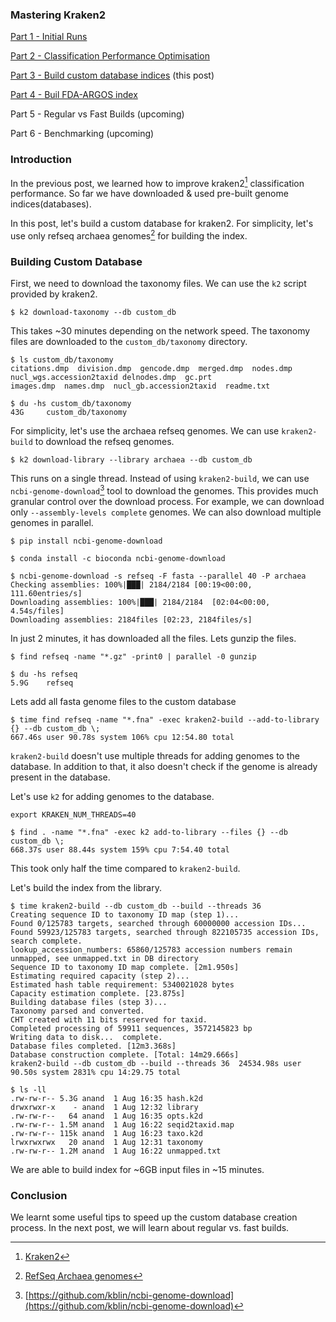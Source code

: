<!--
.. title: Mastering Kraken2 - Part 3 - Build Custom Database
.. slug: mastering-kraken2-build-custom-db
.. date: 2024-08-01 10:52:30 UTC+05:30
.. tags: bioinformatics, metagenomics, kraken2
.. category: 
.. link: 
.. description: How to create a custom database with kraken2
.. type: text
-->

### Mastering Kraken2 

[Part 1 - Initial Runs](/2024/07/mastering-kraken2-initial-runs.html)

[Part 2 - Classification Performance Optimisation](/2024/07/mastering-kraken2-performance-optimisation.html)

[Part 3 - Build custom database indices](/2024/07/mastering-kraken2-build-custom-db.html) (this post)

[Part 4 - Buil FDA-ARGOS index](/2024/08/mastering-kraken2-fda-argos-index.html) 

Part 5 - Regular vs Fast Builds (upcoming)

Part 6 - Benchmarking (upcoming)

### Introduction

In the previous post, we learned how to improve kraken2[^k2] classification performance. So far we have downloaded & used pre-built genome indices(databases). 

In this post, let's build a custom database for kraken2. For simplicity, let's use only refseq archaea genomes[^rag] for building the index.

### Building Custom Database

First, we need to download the taxonomy files. We can use the `k2` script provided by kraken2.

```shell
$ k2 download-taxonomy --db custom_db
```

This takes ~30 minutes depending on the network speed. The taxonomy files are downloaded to the `custom_db/taxonomy` directory.

```shell
$ ls custom_db/taxonomy
citations.dmp  division.dmp  gencode.dmp  merged.dmp  nodes.dmp
nucl_wgs.accession2taxid delnodes.dmp  gc.prt 
images.dmp  names.dmp  nucl_gb.accession2taxid  readme.txt

$ du -hs custom_db/taxonomy
43G     custom_db/taxonomy
```

For simplicity, let's use the archaea refseq genomes. We can use `kraken2-build` to download the refseq genomes.

```shell
$ k2 download-library --library archaea --db custom_db
```

This runs on a single thread. Instead of using `kraken2-build`, we can use `ncbi-genome-download`[^ngd] tool to download the genomes. This provides much granular control over the download process. For example, we can download only `--assembly-levels complete` genomes. We can also download multiple genomes in parallel.

```shell
$ pip install ncbi-genome-download

$ conda install -c bioconda ncbi-genome-download

$ ncbi-genome-download -s refseq -F fasta --parallel 40 -P archaea
Checking assemblies: 100%|███| 2184/2184 [00:19<00:00, 111.60entries/s]
Downloading assemblies: 100%|███| 2184/2184  [02:04<00:00,  4.54s/files]
Downloading assemblies: 2184files [02:23, 2184files/s]
```

In just 2 minutes, it has downloaded all the files. Lets gunzip the files.

```shell
$ find refseq -name "*.gz" -print0 | parallel -0 gunzip

$ du -hs refseq
5.9G    refseq
```

Lets add all fasta genome files to the custom database

```shell
$ time find refseq -name "*.fna" -exec kraken2-build --add-to-library {} --db custom_db \;
667.46s user 90.78s system 106% cpu 12:54.80 total
```

`kraken2-build` doesn't use multiple threads for adding genomes to the database. In addition to that, it also doesn't check if the genome is already present in the database. 

Let's use `k2` for adding genomes to the database.

```shell
export KRAKEN_NUM_THREADS=40

$ find . -name "*.fna" -exec k2 add-to-library --files {} --db custom_db \;
668.37s user 88.44s system 159% cpu 7:54.40 total
```

This took only half the time compared to `kraken2-build`.

Let's build the index from the library.

```shell
$ time kraken2-build --db custom_db --build --threads 36
Creating sequence ID to taxonomy ID map (step 1)...
Found 0/125783 targets, searched through 60000000 accession IDs...
Found 59923/125783 targets, searched through 822105735 accession IDs, search complete.
lookup_accession_numbers: 65860/125783 accession numbers remain unmapped, see unmapped.txt in DB directory
Sequence ID to taxonomy ID map complete. [2m1.950s]
Estimating required capacity (step 2)...
Estimated hash table requirement: 5340021028 bytes
Capacity estimation complete. [23.875s]
Building database files (step 3)...
Taxonomy parsed and converted.
CHT created with 11 bits reserved for taxid.
Completed processing of 59911 sequences, 3572145823 bp
Writing data to disk...  complete.
Database files completed. [12m3.368s]
Database construction complete. [Total: 14m29.666s]
kraken2-build --db custom_db --build --threads 36  24534.98s user 90.50s system 2831% cpu 14:29.75 total

$ ls -ll
.rw-rw-r-- 5.3G anand  1 Aug 16:35 hash.k2d
drwxrwxr-x    - anand  1 Aug 12:32 library
.rw-rw-r--   64 anand  1 Aug 16:35 opts.k2d
.rw-rw-r-- 1.5M anand  1 Aug 16:22 seqid2taxid.map
.rw-rw-r-- 115k anand  1 Aug 16:23 taxo.k2d
lrwxrwxrwx   20 anand  1 Aug 12:31 taxonomy
.rw-rw-r-- 1.2M anand  1 Aug 16:22 unmapped.txt
```

We are able to build index for ~6GB input files in ~15 minutes.

### Conclusion

We learnt some useful tips to speed up the custom database creation process. In the next post, we will learn about regular vs. fast builds.


[^k2]: [Kraken2](https://ccb.jhu.edu/software/kraken2/)

[^rag]: [RefSeq Archaea genomes](https://ftp.ncbi.nlm.nih.gov/genomes/refseq/archaea/)

[^ngd]: [https://github.com/kblin/ncbi-genome-download](https://github.com/kblin/ncbi-genome-download)
